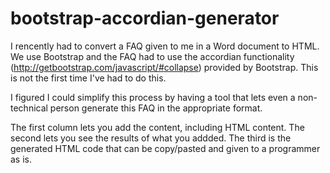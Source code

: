 bootstrap-accordian-generator
=============================
I rencently had to convert a FAQ given to me in a Word document to HTML. We use Bootstrap and the FAQ had to use the accordian functionality (http://getbootstrap.com/javascript/#collapse) provided by Bootstrap. This is not the first time I've had to do this. 

I figured I could simplify this process by having a tool that lets even a non-technical person generate this FAQ in the 
appropriate format. 

The first column lets you add the content, including HTML content. The second lets you see the results of what you addded. The third is the generated HTML code that can be copy/pasted and given to a programmer as is.
